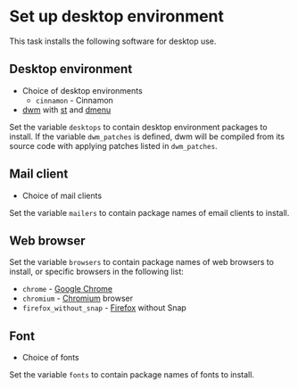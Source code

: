 # Set up desktop environment

This task installs the following software for desktop use.

## Desktop environment

* Choice of desktop environments
  * `cinnamon` - Cinnamon
* [dwm][] with [st][] and [dmenu][]

Set the variable `desktops` to contain desktop environment packages to
install.  If the variable `dwm_patches` is defined, dwm will be
compiled from its source code with applying patches listed in
`dwm_patches`.

## Mail client

* Choice of mail clients

Set the variable `mailers` to contain package names of email clients to
install.

## Web browser

Set the variable `browsers` to contain package names of web browsers to
install, or specific browsers in the following list:

* `chrome` - [Google Chrome][]
* `chromium` - [Chromium][] browser
* `firefox_without_snap` - [Firefox][] without Snap

## Font

* Choice of fonts

Set the variable `fonts` to contain package names of fonts to install.

[Chromium]: https://www.chromium.org/Home/
[dmenu]: https://tools.suckless.org/dmenu/
[dwm]: https://dwm.suckless.org/
[Firefox]: https://www.mozilla.org/firefox/
[Google Chrome]: https://www.google.com/chrome/
[st]: https://st.suckless.org/
